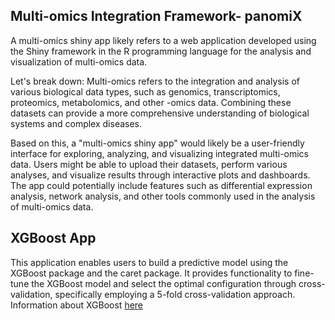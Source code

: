 ## Multi-omics Integration Framework- panomiX
A multi-omics shiny app likely refers to a web application developed using the Shiny framework in the R programming language for the analysis and visualization of multi-omics data. 

Let's break down: Multi-omics refers to the integration and analysis of various biological data types, such as genomics, transcriptomics, proteomics, metabolomics, and other -omics data. Combining these datasets can provide a more comprehensive understanding of biological systems and complex diseases.

Based on this, a "multi-omics shiny app" would likely be a user-friendly interface for exploring, analyzing, and visualizing integrated multi-omics data. Users might be able to upload their datasets, perform various analyses, and visualize results through interactive plots and dashboards. The app could potentially include features such as differential expression analysis, network analysis, and other tools commonly used in the analysis of multi-omics data.

## XGBoost App

This application enables users to build a predictive model using the XGBoost package and the caret package. It provides functionality to fine-tune the XGBoost model and select the optimal configuration through cross-validation, specifically employing a 5-fold cross-validation approach. Information about XGBoost <a href="https://xgboost.readthedocs.io/en/latest//">here</a>
